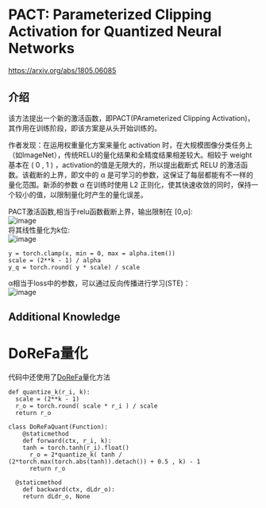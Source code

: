 # PACT: Parameterized Clipping Activation for Quantized Neural Networks
https://arxiv.org/abs/1805.06085

## 介绍
该方法提出一个新的激活函数，即PACT(PArameterized Clipping Activation)，其作用在训练阶段，即该方案是从头开始训练的。

作者发现：在运用权重量化方案来量化 activation 时，在大规模图像分类任务上（如ImageNet），传统RELU的量化结果和全精度结果相差较大。相较于 weight 基本在 ( 0 , 1 ) ，activation的值是无限大的，所以提出截断式 RELU 的激活函数。该截断的上界，即文中的 α 是可学习的参数，这保证了每层都能有不一样的量化范围。新添的参数 α 在训练时使用 L2 正则化，使其快速收敛的同时，保持一个较小的值，以限制量化时产生的量化误差。

PACT激活函数,相当于relu函数截断上界，输出限制在 [0,α]:<br>
![image](https://user-images.githubusercontent.com/58316204/117118081-e7412900-adc2-11eb-8e01-af26261d9fed.png)<br>
将其线性量化为k位:<br>
![image](https://user-images.githubusercontent.com/58316204/117118180-0dff5f80-adc3-11eb-8c5b-959a5c4f5115.png)<br>

```
y = torch.clamp(x, min = 0, max = alpha.item())
scale = (2**k - 1) / alpha
y_q = torch.round( y * scale) / scale
```
 
α相当于loss中的参数，可以通过反向传播进行学习(STE)：<br>
![image](https://user-images.githubusercontent.com/58316204/117118234-1eafd580-adc3-11eb-86fd-3abb115ca70b.png)

## Additional Knowledge

# DoReFa量化
代码中还使用了[DoReFa](https://arxiv.org/pdf/1606.06160.pdf)量化方法
```
def quantize_k(r_i, k):
  scale = (2**k - 1)
  r_o = torch.round( scale * r_i ) / scale
  return r_o

class DoReFaQuant(Function):
	@staticmethod
	def forward(ctx, r_i, k):
    tanh = torch.tanh(r_i).float()
	  r_o = 2*quantize_k( tanh / (2*torch.max(torch.abs(tanh)).detach()) + 0.5 , k) - 1
	  return r_o
  
  @staticmethod
	def backward(ctx, dLdr_o):
    return dLdr_o, None
```
